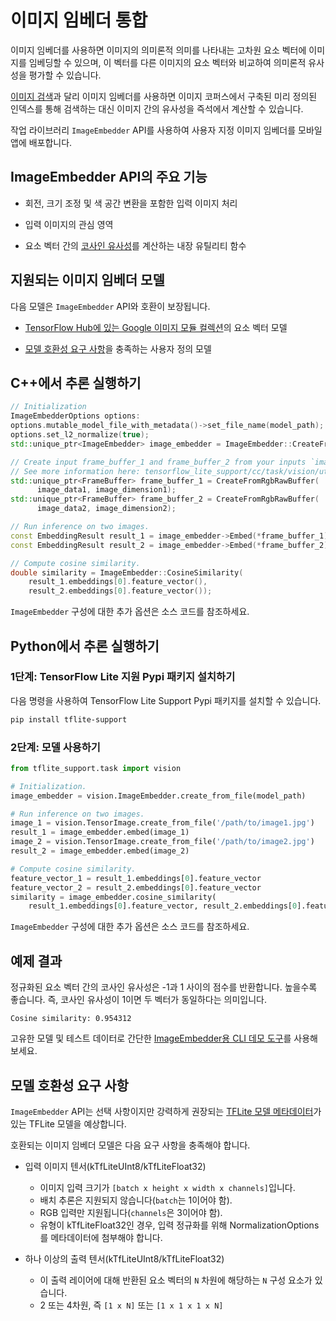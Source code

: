 # 이미지 임베더 통합

이미지 임베더를 사용하면 이미지의 의미론적 의미를 나타내는 고차원 요소 벡터에 이미지를 임베딩할 수 있으며, 이 벡터를 다른 이미지의 요소 벡터와 비교하여 의미론적 유사성을 평가할 수 있습니다.

[이미지 검색](https://www.tensorflow.org/lite/inference_with_metadata/task_library/image_searcher)과 달리 이미지 임베더를 사용하면 이미지 코퍼스에서 구축된 미리 정의된 인덱스를 통해 검색하는 대신 이미지 간의 유사성을 즉석에서 계산할 수 있습니다.

작업 라이브러리 `ImageEmbedder` API를 사용하여 사용자 지정 이미지 임베더를 모바일 앱에 배포합니다.

## ImageEmbedder API의 주요 기능

- 회전, 크기 조정 및 색 공간 변환을 포함한 입력 이미지 처리

- 입력 이미지의 관심 영역

- 요소 벡터 간의 [코사인 유사성](https://en.wikipedia.org/wiki/Cosine_similarity)를 계산하는 내장 유틸리티 함수

## 지원되는 이미지 임베더 모델

다음 모델은 `ImageEmbedder` API와 호환이 보장됩니다.

- [TensorFlow Hub에 있는 Google 이미지 모듈 컬렉션](https://tfhub.dev/google/collections/image/1)의 요소 벡터 모델

- [모델 호환성 요구 사항](#model-compatibility-requirements)을 충족하는 사용자 정의 모델

## C++에서 추론 실행하기

```c++
// Initialization
ImageEmbedderOptions options:
options.mutable_model_file_with_metadata()->set_file_name(model_path);
options.set_l2_normalize(true);
std::unique_ptr<ImageEmbedder> image_embedder = ImageEmbedder::CreateFromOptions(options).value();

// Create input frame_buffer_1 and frame_buffer_2 from your inputs `image_data1`, `image_data2`, `image_dimension1` and `image_dimension2`.
// See more information here: tensorflow_lite_support/cc/task/vision/utils/frame_buffer_common_utils.h
std::unique_ptr<FrameBuffer> frame_buffer_1 = CreateFromRgbRawBuffer(
      image_data1, image_dimension1);
std::unique_ptr<FrameBuffer> frame_buffer_2 = CreateFromRgbRawBuffer(
      image_data2, image_dimension2);

// Run inference on two images.
const EmbeddingResult result_1 = image_embedder->Embed(*frame_buffer_1);
const EmbeddingResult result_2 = image_embedder->Embed(*frame_buffer_2);

// Compute cosine similarity.
double similarity = ImageEmbedder::CosineSimilarity(
    result_1.embeddings[0].feature_vector(),
    result_2.embeddings[0].feature_vector());
```

<code>ImageEmbedder</code> 구성에 대한 추가 옵션은 <a>소스 코드</a>를 참조하세요.

## Python에서 추론 실행하기

### 1단계: TensorFlow Lite 지원 Pypi 패키지 설치하기

다음 명령을 사용하여 TensorFlow Lite Support Pypi 패키지를 설치할 수 있습니다.

```sh
pip install tflite-support
```

### 2단계: 모델 사용하기

```python
from tflite_support.task import vision

# Initialization.
image_embedder = vision.ImageEmbedder.create_from_file(model_path)

# Run inference on two images.
image_1 = vision.TensorImage.create_from_file('/path/to/image1.jpg')
result_1 = image_embedder.embed(image_1)
image_2 = vision.TensorImage.create_from_file('/path/to/image2.jpg')
result_2 = image_embedder.embed(image_2)

# Compute cosine similarity.
feature_vector_1 = result_1.embeddings[0].feature_vector
feature_vector_2 = result_2.embeddings[0].feature_vector
similarity = image_embedder.cosine_similarity(
    result_1.embeddings[0].feature_vector, result_2.embeddings[0].feature_vector)
```

<code>ImageEmbedder</code> 구성에 대한 추가 옵션은 <a>소스 코드</a>를 참조하세요.

## 예제 결과

정규화된 요소 벡터 간의 코사인 유사성은 -1과 1 사이의 점수를 반환합니다. 높을수록 좋습니다. 즉, 코사인 유사성이 1이면 두 벡터가 동일하다는 의미입니다.

```
Cosine similarity: 0.954312
```

고유한 모델 및 테스트 데이터로 간단한 [ImageEmbedder용 CLI 데모 도구](https://github.com/tensorflow/tflite-support/tree/master/tensorflow_lite_support/examples/task/vision/desktop#imageembedder)를 사용해 보세요.

## 모델 호환성 요구 사항

`ImageEmbedder` API는 선택 사항이지만 강력하게 권장되는 [TFLite 모델 메타데이터](https://www.tensorflow.org/lite/models/convert/metadata)가 있는 TFLite 모델을 예상합니다.

호환되는 이미지 임베더 모델은 다음 요구 사항을 충족해야 합니다.

- 입력 이미지 텐서(kTfLiteUInt8/kTfLiteFloat32)

    - 이미지 입력 크기가 `[batch x height x width x channels]`입니다.
    - 배치 추론은 지원되지 않습니다(`batch`는 1이어야 함).
    - RGB 입력만 지원됩니다(`channels`은 3이어야 함).
    - 유형이 kTfLiteFloat32인 경우, 입력 정규화를 위해 NormalizationOptions를 메타데이터에 첨부해야 합니다.

- 하나 이상의 출력 텐서(kTfLiteUInt8/kTfLiteFloat32)

    - 이 출력 레이어에 대해 반환된 요소 벡터의 `N` 차원에 해당하는 `N` 구성 요소가 있습니다.
    - 2 또는 4차원, 즉 `[1 x N]` 또는 `[1 x 1 x 1 x N]`
